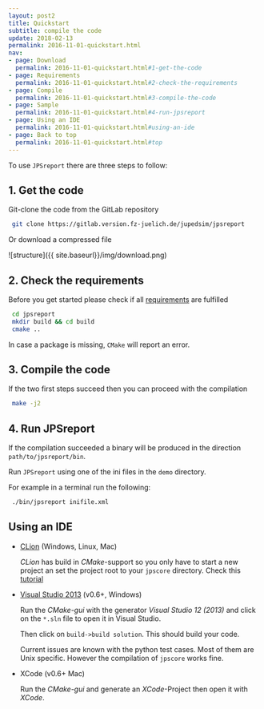 ```yaml
---
layout: post2
title: Quickstart 
subtitle: compile the code
update: 2018-02-13
permalink: 2016-11-01-quickstart.html
nav:
- page: Download
  permalink: 2016-11-01-quickstart.html#1-get-the-code
- page: Requirements
  permalink: 2016-11-01-quickstart.html#2-check-the-requirements
- page: Compile
  permalink: 2016-11-01-quickstart.html#3-compile-the-code
- page: Sample
  permalink: 2016-11-01-quickstart.html#4-run-jpsreport
- page: Using an IDE
  permalink: 2016-11-01-quickstart.html#using-an-ide
- page: Back to top
  permalink: 2016-11-01-quickstart.html#top
---
```




To use `JPSreport` there are three steps to follow: 

## 1. Get the code

Git-clone the code from the GitLab repository 

```bash
 git clone https://gitlab.version.fz-juelich.de/jupedsim/jpsreport
```

Or download a compressed file 

![structure]({{ site.baseurl}}/img/download.png)

## 2. Check the requirements

Before you get started please check if all [requirements](2016-11-03-requirements.html)  are fulfilled

```bash
 cd jpsreport
 mkdir build && cd build
 cmake ..
```

In case a package is missing, `CMake` will report an error.

## 3. Compile the code

If the two first steps succeed then you can proceed with the compilation 

```bash 
 make -j2
```

## 4. Run JPSreport

If the compilation succeeded a binary will be produced in the direction `path/to/jpsreport/bin`.

Run `JPSreport` using one of the ini files in the `demo` directory.

For example in a terminal run the following:

```bash 
 ./bin/jpsreport inifile.xml
```


## Using an IDE

- [CLion](https://www.jetbrains.com/clion/) (Windows, Linux, Mac)

    *CLion* has build in *CMake*-support so you only have to start a new project an set the project root to your `jpscore` directory.
    Check this [tutorial](https://www.youtube.com/watch?v=Achsd2EpJbI)


- [Visual Studio 2013](http://msdn.microsoft.com/de-de/library/dd831853.aspx) (v0.6+, Windows) 

    Run the *CMake-gui* with the generator *Visual Studio 12 (2013)* and click on the `*.sln` file to open it in Visual Studio.

    Then click on `build->build solution`.
    This should build your code.

    Current issues are known with the python test cases. Most of them are Unix specific.
    However the compilation of `jpscore` works fine. 

- XCode (v0.6+ Mac)

    Run the *CMake-gui* and generate an *XCode*-Project then open it with *XCode*.
